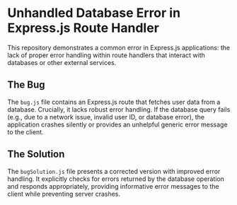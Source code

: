 # Unhandled Database Error in Express.js Route Handler

This repository demonstrates a common error in Express.js applications:  the lack of proper error handling within route handlers that interact with databases or other external services.

## The Bug

The `bug.js` file contains an Express.js route that fetches user data from a database.  Crucially, it lacks robust error handling. If the database query fails (e.g., due to a network issue, invalid user ID, or database error), the application crashes silently or provides an unhelpful generic error message to the client.

## The Solution

The `bugSolution.js` file presents a corrected version with improved error handling.  It explicitly checks for errors returned by the database operation and responds appropriately, providing informative error messages to the client while preventing server crashes.
